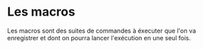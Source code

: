 Les macros
==========

Les macros sont des suites de commandes à éxecuter que l'on va enregistrer et 
dont on pourra lancer l'exécution en une seul fois.
